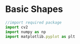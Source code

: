 # Basic Shapes 

```javascript
//import required package 
import cv2
import numpy as np
import matplotlib.pyplot as plt
```
